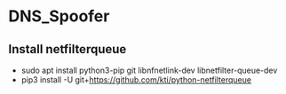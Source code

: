 # DNS_Spoofer

## Install netfilterqueue
* sudo apt install python3-pip git libnfnetlink-dev libnetfilter-queue-dev
* pip3 install -U git+https://github.com/kti/python-netfilterqueue
